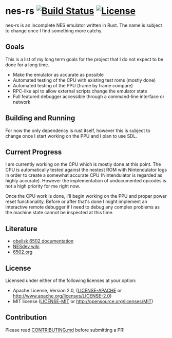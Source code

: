 # nes-rs [![Build Status](https://travis-ci.org/Reshurum/nes-rs.svg?branch=master)](https://travis-ci.org/Reshurum/nes-rs) [![License](https://img.shields.io/badge/license-MIT%2FApache--2.0-blue.svg)](CONTRIBUTING.md)

nes-rs is an incomplete NES emulator written in Rust. The name is subject
to change once I find something more catchy.

## Goals

This is a list of my long term goals for the project that I do not expect
to be done for a long time.

* Make the emulator as accurate as possible
* Automated testing of the CPU with existing test roms (mostly done)
* Automated testing of the PPU (frame by frame compare)
* RPC-like api to allow external scripts change the emulator state
* Full featured debugger accessible through a command-line interface or network

## Building and Running

For now the only dependency is rust itself, however this is subject to change
once I start working on the PPU and I plan to use SDL.

## Current Progress

I am currently working on the CPU which is mostly done at this point. The CPU
is automatically tested against the nestest ROM with Nintendulator logs in
order to create a somewhat accurate CPU (Nintendulator is regarded as highly
accurate). However the implementation of undocumented opcodes is not a high
priority for me right now.

Once the CPU work is done, I'll begin working on the PPU and proper power reset
functionality. Before or after that's done I might implement an interactive
remote debugger if I need to debug any complex problems as the machine state
cannot be inspected at this time.

## Literature

* [obelisk 6502 documentation](http://www.obelisk.me.uk/6502/)
* [NESdev wiki](http://wiki.nesdev.com/w/index.php/Nesdev_Wiki)
* [6502.org](http://www.6502.org/tutorials/6502opcodes.html)

## License

Licensed under either of the following licenses at your option:

 * Apache License, Version 2.0, ([LICENSE-APACHE](LICENSE-APACHE) or
   http://www.apache.org/licenses/LICENSE-2.0)
 * MIT license ([LICENSE-MIT](LICENSE-MIT) or
   http://opensource.org/licenses/MIT)

## Contribution

Please read [CONTRIBUTING.md](CONTRIBUTING.md) before submitting a PR!
